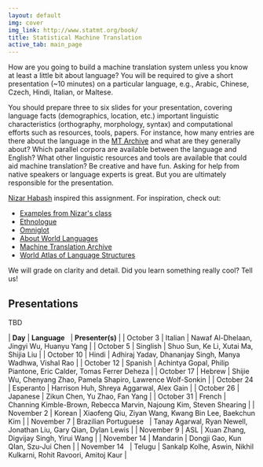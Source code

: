 ```yaml
---
layout: default
img: cover
img_link: http://www.statmt.org/book/
title: Statistical Machine Translation
active_tab: main_page 
---
```


How are you going to build a machine translation system unless you know at
least a little bit about language? You will be required to give 
a short presentation (~10 minutes) on a particular language, 
e.g., Arabic, Chinese, Czech, Hindi, Italian, or Maltese.

You should prepare three to six slides for your presentation, covering
language facts (demographics, location, etc.) important linguistic 
characteristics (orthography, morphology, syntax) and computational efforts 
such as resources, tools, papers. For instance,  how many entries are there
about the language in the [MT Archive](http://www.mt-archive.info/) 
and what are they generally about? Which parallel corpora are available between the language and English? What other linguistic resources and tools are available that could aid machine translation? Be creative and have fun. 
Asking for help from native speakers or language experts is great.
But you are ultimately responsible for the presentation.

[Nizar Habash](http://www.nizarhabash.com/) inspired this assignment.
For inspiration, check out:

* [Examples from Nizar's class](https://sites.google.com/site/comse6998machinetranslation/language-in-10-minutes)
* [Ethnologue](http://www.ethnologue.com/)
* [Omniglot](http://www.omniglot.com/)
* [About World Languages](http://www.aboutworldlanguages.com/)
* [Machine Translation Archive](http://www.mt-archive.info/)
* [World Atlas of Language Structures](http://wals.info/)

We will grade on clarity and detail. Did you learn 
something really cool? Tell us!

Presentations
-------------

TBD

| **Day**      | **Language**&nbsp;&nbsp; | **Presenter(s)** |
| October 3 | Italian | Nawaf Al-Dhelaan, Jingyi Wu, Huanyu Yang |
| October 5 | Singlish | Shuo Sun, Ke Li, Xutai Ma, Shijia Liu |
| October 10 | Hindi | Adhiraj Yadav, Dhananjay Singh, Manya Wadhwa, Vishal Rao |
| October 12 | Spanish | Achintya Gopal, Philip Piantone, Eric Calder, Tomas Ferrer Deheza | 
| October 17 | Hebrew | Shijie Wu, Chenyang Zhao, Pamela Shapiro, Lawrence Wolf-Sonkin |
| October 24 | Esperanto | Harrison Huh, Shreya Aggarwal, Alex Gain |
| October 26 | Japanese | Zikun Chen, Yu Zhao, Fan Yang |
| October 31 | French | Channing Kimble-Brown, Rebecca Marvin, Najoung Kim, Steven Shearing |
| November 2 | Korean | Xiaofeng Qiu, Ziyan Wang, Kwang Bin Lee, Baekchun Kim |
| November 7 | Brazilian Portuguese&nbsp;&nbsp; | Tanay Agarwal, Ryan Newell, Jonathan Liu, Gary Qian, Dylan Lewis |
| November 9 | ASL | Xuan Zhang, Digvijay Singh, Yirui Wang |
| November 14 | Mandarin | Dongji Gao, Kun QIan, Szu-Jui Chen |
| November&nbsp;14&nbsp;&nbsp; | Telugu | Sankalp Kolhe, Aswin, Nikhil Kulkarni, Rohit Ravoori, Amitoj Kaur |




